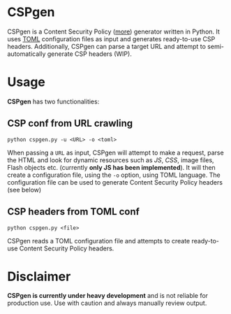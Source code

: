# CSPgen
CSPgen is a Content Security Policy ([more](http://content-security-policy.com/)) generator written in Python. It uses [TOML](https://github.com/toml-lang/toml) configuration files as input and generates ready-to-use CSP headers. Additionally, CSPgen can parse a target URL and attempt to semi-automatically generate CSP headers (WIP).

# Usage

**CSPgen** has two functionalities:

## CSP conf from URL crawling

`python cspgen.py -u <URL> -o <toml>`

When passing a `URL` as input, CSPgen will attempt to make a request, parse the HTML and look for dynamic resources such as *JS*, *CSS*, image files, Flash objects etc. (currently **only JS has been implemented**). It will then create a configuration file, using the `-o` option, using TOML language. The configuration file can be used to generate Content Security Policy headers (see below)

## CSP headers from TOML conf

`python cspgen.py <file>`

CSPgen reads a TOML configuration file and attempts to create ready-to-use Content Security Policy headers.

# Disclaimer

**CSPgen is currently under heavy development** and is not reliable for production use. Use with caution and always manually review output.
